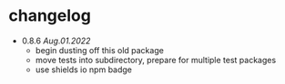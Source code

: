 # changelog

 * 0.8.6 _Aug.01.2022_
   * begin dusting off this old package
   * move tests into subdirectory, prepare for multiple test packages
   * use shields io npm badge
